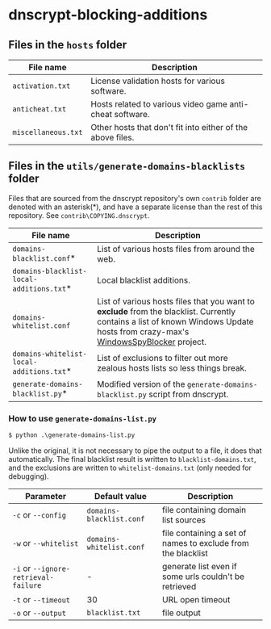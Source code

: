 # dnscrypt-blocking-additions


## Files in the `hosts` folder

File name | Description
--------- | -----------
`activation.txt` | License validation hosts for various software.
`anticheat.txt` | Hosts related to various video game anti-cheat software.
`miscellaneous.txt` | Other hosts that don't fit into either of the above files.

## Files in the `utils/generate-domains-blacklists` folder

Files that are sourced from the dnscrypt repository's own `contrib` folder are denoted with an asterisk(*),
and have a separate license than the rest of this repository. See `contrib\COPYING.dnscrypt`.

File name | Description
--------- | -----------
`domains-blacklist.conf`* | List of various hosts files from around the web.
`domains-blacklist-local-additions.txt`* | Local blacklist additions.
`domains-whitelist.conf` | List of various hosts files that you want to **exclude** from the blacklist. Currently contains a list of known Windows Update hosts from crazy-max's [WindowsSpyBlocker] project.
`domains-whitelist-local-additions.txt`* | List of exclusions to filter out more zealous hosts lists so less things break.
`generate-domains-blacklist.py`* | Modified version of the `generate-domains-blacklist.py` script from dnscrypt.

### How to use `generate-domains-list.py`

```bat
$ python .\generate-domains-list.py
```

Unlike the original, it is not necessary to pipe the output to a file, it does that automatically.
The final blacklist result is written to `blacklist-domains.txt`, and the exclusions are written to `whitelist-domains.txt` (only needed for debugging).

Parameter | Default value | Description
--------- | ------------- | -----------
`-c` or `--config` | `domains-blacklist.conf` | file containing domain list sources
`-w` or `--whitelist` | `domains-whitelist.conf` | file containing a set of names to exclude from the blacklist
`-i` or `--ignore-retrieval-failure` | - | generate list even if some urls couldn't be retrieved
`-t` or `--timeout` | 30 | URL open timeout
`-o` or `--output` | `blacklist.txt` | file output

[WindowsSpyBlocker]: https://github.com/crazy-max/WindowsSpyBlocker
